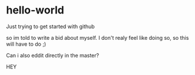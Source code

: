# hello-world
Just trying to get started with github

so im told to write a bid about myself. I don't realy feel like doing so, so this will have to do ;)

Can i also eddit directly in the master?

HEY
